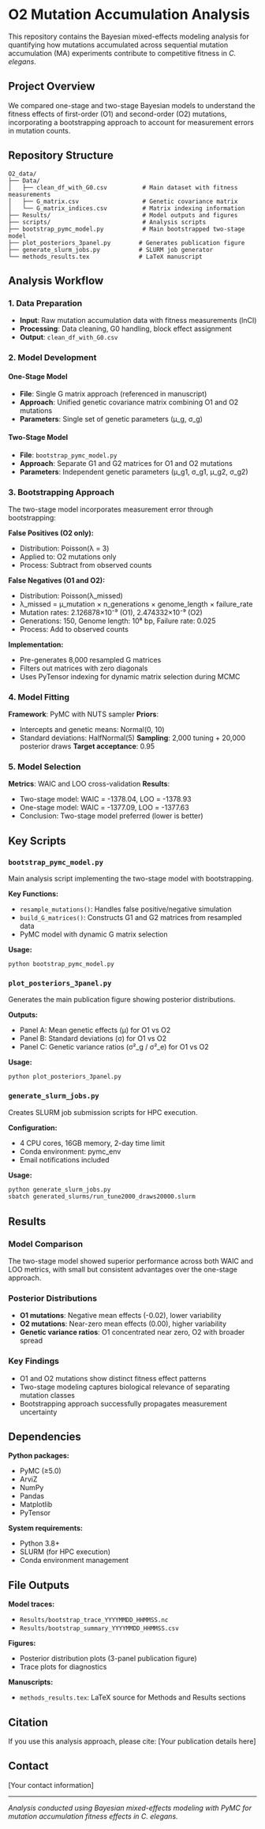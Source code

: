 # O2 Mutation Accumulation Analysis

This repository contains the Bayesian mixed-effects modeling analysis for quantifying how mutations accumulated across sequential mutation accumulation (MA) experiments contribute to competitive fitness in *C. elegans*.

## Project Overview

We compared one-stage and two-stage Bayesian models to understand the fitness effects of first-order (O1) and second-order (O2) mutations, incorporating a bootstrapping approach to account for measurement errors in mutation counts.

## Repository Structure

```
O2_data/
├── Data/
│   ├── clean_df_with_G0.csv          # Main dataset with fitness measurements
│   ├── G_matrix.csv                  # Genetic covariance matrix
│   └── G_matrix_indices.csv          # Matrix indexing information
├── Results/                          # Model outputs and figures
├── scripts/                          # Analysis scripts
├── bootstrap_pymc_model.py           # Main bootstrapped two-stage model
├── plot_posteriors_3panel.py        # Generates publication figure
├── generate_slurm_jobs.py           # SLURM job generator
└── methods_results.tex              # LaTeX manuscript
```

## Analysis Workflow

### 1. Data Preparation
- **Input**: Raw mutation accumulation data with fitness measurements (lnCI)
- **Processing**: Data cleaning, G0 handling, block effect assignment
- **Output**: `clean_df_with_G0.csv`

### 2. Model Development

#### One-Stage Model
- **File**: Single G matrix approach (referenced in manuscript)
- **Approach**: Unified genetic covariance matrix combining O1 and O2 mutations
- **Parameters**: Single set of genetic parameters (μ_g, σ_g)

#### Two-Stage Model  
- **File**: `bootstrap_pymc_model.py`
- **Approach**: Separate G1 and G2 matrices for O1 and O2 mutations
- **Parameters**: Independent genetic parameters (μ_g1, σ_g1, μ_g2, σ_g2)

### 3. Bootstrapping Approach

The two-stage model incorporates measurement error through bootstrapping:

**False Positives (O2 only):**
- Distribution: Poisson(λ = 3)
- Applied to: O2 mutations only
- Process: Subtract from observed counts

**False Negatives (O1 and O2):**
- Distribution: Poisson(λ_missed)
- λ_missed = μ_mutation × n_generations × genome_length × failure_rate
- Mutation rates: 2.126878×10⁻⁹ (O1), 2.474332×10⁻⁹ (O2)
- Generations: 150, Genome length: 10⁸ bp, Failure rate: 0.025
- Process: Add to observed counts

**Implementation:**
- Pre-generates 8,000 resampled G matrices
- Filters out matrices with zero diagonals
- Uses PyTensor indexing for dynamic matrix selection during MCMC

### 4. Model Fitting

**Framework**: PyMC with NUTS sampler
**Priors**: 
- Intercepts and genetic means: Normal(0, 10)
- Standard deviations: HalfNormal(5)
**Sampling**: 2,000 tuning + 20,000 posterior draws
**Target acceptance**: 0.95

### 5. Model Selection

**Metrics**: WAIC and LOO cross-validation
**Results**:
- Two-stage model: WAIC = -1378.04, LOO = -1378.93
- One-stage model: WAIC = -1377.09, LOO = -1377.63
- Conclusion: Two-stage model preferred (lower is better)

## Key Scripts

### `bootstrap_pymc_model.py`
Main analysis script implementing the two-stage model with bootstrapping.

**Key Functions:**
- `resample_mutations()`: Handles false positive/negative simulation
- `build_G_matrices()`: Constructs G1 and G2 matrices from resampled data
- PyMC model with dynamic G matrix selection

**Usage:**
```bash
python bootstrap_pymc_model.py
```

### `plot_posteriors_3panel.py`
Generates the main publication figure showing posterior distributions.

**Outputs:**
- Panel A: Mean genetic effects (μ) for O1 vs O2
- Panel B: Standard deviations (σ) for O1 vs O2  
- Panel C: Genetic variance ratios (σ²_g / σ²_e) for O1 vs O2

**Usage:**
```bash
python plot_posteriors_3panel.py
```

### `generate_slurm_jobs.py`
Creates SLURM job submission scripts for HPC execution.

**Configuration:**
- 4 CPU cores, 16GB memory, 2-day time limit
- Conda environment: pymc_env
- Email notifications included

**Usage:**
```bash
python generate_slurm_jobs.py
sbatch generated_slurms/run_tune2000_draws20000.slurm
```

## Results

### Model Comparison
The two-stage model showed superior performance across both WAIC and LOO metrics, with small but consistent advantages over the one-stage approach.

### Posterior Distributions
- **O1 mutations**: Negative mean effects (-0.02), lower variability
- **O2 mutations**: Near-zero mean effects (0.00), higher variability
- **Genetic variance ratios**: O1 concentrated near zero, O2 with broader spread

### Key Findings
- O1 and O2 mutations show distinct fitness effect patterns
- Two-stage modeling captures biological relevance of separating mutation classes
- Bootstrapping approach successfully propagates measurement uncertainty

## Dependencies

**Python packages:**
- PyMC (≥5.0)
- ArviZ
- NumPy
- Pandas
- Matplotlib
- PyTensor

**System requirements:**
- Python 3.8+
- SLURM (for HPC execution)
- Conda environment management

## File Outputs

**Model traces:**
- `Results/bootstrap_trace_YYYYMMDD_HHMMSS.nc`
- `Results/bootstrap_summary_YYYYMMDD_HHMMSS.csv`

**Figures:**
- Posterior distribution plots (3-panel publication figure)
- Trace plots for diagnostics

**Manuscripts:**
- `methods_results.tex`: LaTeX source for Methods and Results sections

## Citation

If you use this analysis approach, please cite:
[Your publication details here]

## Contact

[Your contact information]

---

*Analysis conducted using Bayesian mixed-effects modeling with PyMC for mutation accumulation fitness effects in C. elegans.* 